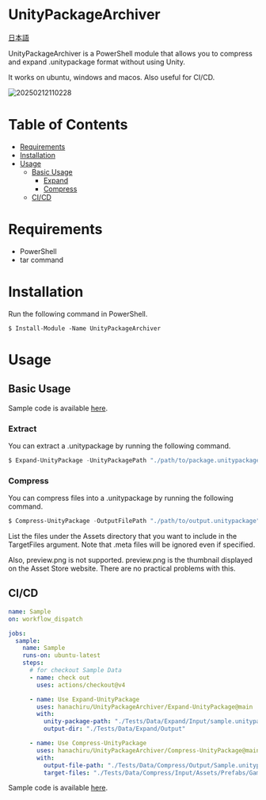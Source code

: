 # UnityPackageArchiver

[日本語](README.jp.md)

UnityPackageArchiver is a PowerShell module that allows you to compress and expand .unitypackage format without using Unity.

It works on ubuntu, windows and macos. Also useful for CI/CD.

![20250212110228](https://github.com/user-attachments/assets/17b461ff-f43b-48a0-8f91-53378516840d)

# Table of Contents

- [Requirements](#requirements)
- [Installation](#installation)
- [Usage](#usage)
  - [Basic Usage](#basic-usage)
    - [Expand](#Expand)
    - [Compress](#compress)
  - [CI/CD](#cicd)

# Requirements

- PowerShell
- tar command

# Installation

Run the following command in PowerShell.

```shell
$ Install-Module -Name UnityPackageArchiver
```

# Usage

## Basic Usage

Sample code is available [here](.github/workflows/sample.yml).

### Extract

You can extract a .unitypackage by running the following command.

```powershell
$ Expand-UnityPackage -UnityPackagePath "./path/to/package.unitypackage" -OutputDir "./output/directory"
```

### Compress

You can compress files into a .unitypackage by running the following command.

```powershell
$ Compress-UnityPackage -OutputFilePath "./path/to/output.unitypackage" -TargetFiles "./path/to/Assets/MyAsset.prefab", "./path/to/Assets/MyScript.cs"
```

List the files under the Assets directory that you want to include in the TargetFiles argument. Note that .meta files will be ignored even if specified.

Also, preview.png is not supported. preview.png is the thumbnail displayed on the Asset Store website. There are no practical problems with this.

## CI/CD

```yml
name: Sample
on: workflow_dispatch

jobs:
  sample:
    name: Sample
    runs-on: ubuntu-latest
    steps:
      # for checkout Sample Data
      - name: check out
        uses: actions/checkout@v4

      - name: Use Expand-UnityPackage
        uses: hanachiru/UnityPackageArchiver/Expand-UnityPackage@main
        with:
          unity-package-path: "./Tests/Data/Expand/Input/sample.unitypackage"
          output-dir: "./Tests/Data/Expand/Output"

      - name: Use Compress-UnityPackage
        uses: hanachiru/UnityPackageArchiver/Compress-UnityPackage@main
        with:
          output-file-path: "./Tests/Data/Compress/Output/Sample.unitypackage"
          target-files: "./Tests/Data/Compress/Input/Assets/Prefabs/GameObject.prefab, ./Tests/Data/Compress/Input/Assets/Scenes/SampleScene.unity, ./Tests/Data/Compress/Input/Assets/Scripts/Sample.cs, ./Tests/Data/Compress/Input/Assets/Scripts/Editor/SampleEditor.cs, ./Tests/Data/Compress/Input/Assets/Sprites/logo.png, ./Tests/Data/Compress/Input/Assets/Sprites/note.pdf"
```

Sample code is available [here](.github/workflows/sample2.yml).
